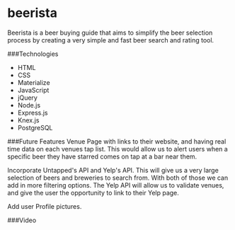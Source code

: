# beerista
Beerista is a beer buying guide that aims to simplify the beer selection process by creating a very simple and fast beer search and rating tool.

###Technologies 
* HTML
* CSS
* Materialize
* JavaScript
* jQuery
* Node.js
* Express.js
* Knex.js
* PostgreSQL

###Future Features
  Venue Page with links to their website, and having real time data on each venues tap list. This would allow us to alert users when a specific beer they have starred comes on tap at a bar near them.

  Incorporate Untapped's API and Yelp's API. This will give us a very large selection of beers and breweries to search from. With both of those we can add in more filtering options. The Yelp API will allow us to validate venues, and give the user the opportunity to link to their Yelp page.

  Add user Profile pictures.

###Video


